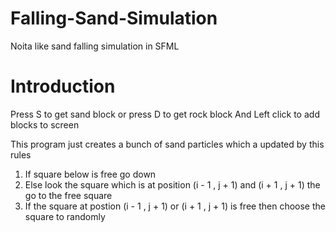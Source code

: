 # Falling-Sand-Simulation
Noita like sand falling simulation in SFML

# Introduction
Press S to get sand block or press D to get rock block 
And Left click to add blocks to screen


This program just creates a bunch of sand particles which a updated by this rules

  1. If square below is free go down
  2. Else look the square which is at position (i - 1 , j + 1) and (i + 1 , j + 1) the go to the free square
  3. If the square at postion (i - 1 , j + 1) or (i + 1 , j + 1) is free then choose the square to randomly
  

